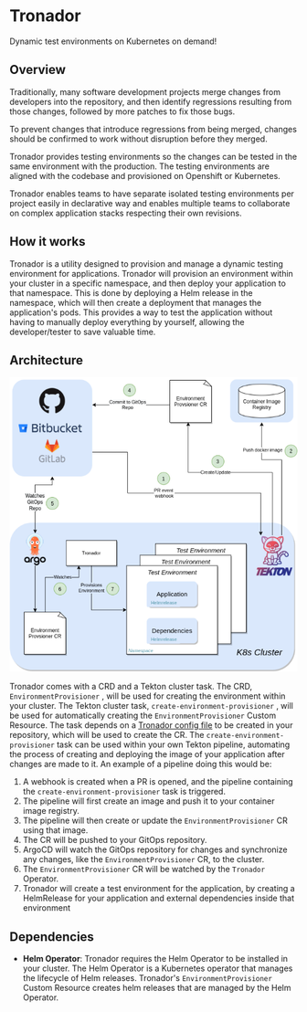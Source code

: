 # Tronador

Dynamic test environments on Kubernetes on demand!

## Overview

Traditionally, many software development projects merge changes from developers into the repository, and then identify regressions resulting from those changes, followed by more patches to fix those bugs.

To prevent changes that introduce regressions from being merged, changes should be confirmed to work without disruption before they merged.

Tronador provides testing environments so the changes can be tested in the same environment with the production. The testing environments are aligned with the codebase and provisioned on Openshift or Kubernetes.

Tronador enables teams to have separate isolated testing environments per project easily in declarative way and enables multiple teams to collaborate on complex application stacks respecting their own revisions.

## How it works

Tronador is a utility designed to provision and manage a dynamic testing environment for applications. Tronador will provision an environment within your cluster in a specific namespace, and then deploy your application to that namespace. This is done by deploying a Helm release in the namespace, which will then create a deployment that manages the application's pods. This provides a way to test the application without having to manually deploy everything by yourself, allowing the developer/tester to save valuable time.

## Architecture

![architecture](./images/architecture.png)

Tronador comes with a CRD and a Tekton cluster task. The CRD, `EnvironmentProvisioner` , will be used for creating the environment within your cluster. The Tekton cluster task, `create-environment-provisioner` , will be used for automatically creating the `EnvironmentProvisioner` Custom Resource. The task depends on a [Tronador config file](./config_file.html) to be created in your repository, which will be used to create the CR. The `create-environment-provisioner` task can be used within your own Tekton pipeline, automating the process of creating and deploying the image of your application after changes are made to it. An example of a pipeline doing this would be:

1. A webhook is created when a PR is opened, and the pipeline containing the `create-environment-provisioner` task is triggered.
2. The pipeline will first create an image and push it to your container image registry.
3. The pipeline will then create or update the `EnvironmentProvisioner` CR using that image.
4. The CR will be pushed to your GitOps repository.
5. ArgoCD will watch the GitOps repository for changes and synchronize any changes, like the `EnvironmentProvisioner` CR, to the cluster.
6. The `EnvironmentProvisioner` CR will be watched by the `Tronador` Operator.
7. Tronador will create a test environment for the application, by creating a HelmRelease for your application and external dependencies inside that environment

## Dependencies
- **Helm Operator**: Tronador requires the Helm Operator to be installed in your cluster. The Helm Operator is a Kubernetes operator that manages the lifecycle of Helm releases. Tronador's `EnvironmentProvisioner` Custom Resource creates helm releases that are managed by the Helm Operator.